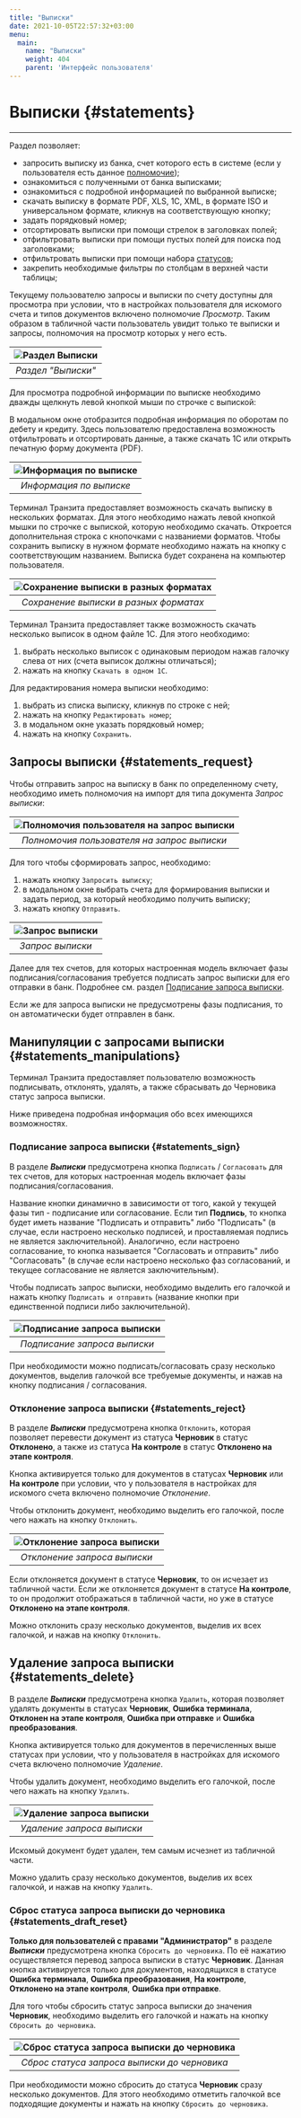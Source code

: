 ```yaml
---
title: "Выписки"
date: 2021-10-05T22:57:32+03:00
menu:
  main:
    name: "Выписки"
    weight: 404
    parent: 'Интерфейс пользователя'
---
```


# Выписки {#statements}
---

Раздел позволяет:

- запросить выписку из банка, счет которого есть в системе (если у пользователя есть данное [полномочие](/interface/admin/index.html#users_permissions));
- ознакомиться с полученными от банка выписками;
- ознакомиться с подробной информацией по выбранной выписке;
- скачать выписку в формате PDF, XLS, 1С, XML, в формате ISO и универсальном формате, кликнув на соответствующую кнопку;
- задать порядковый номер;
- отсортировать выписки при помощи стрелок в заголовках полей;
- отфильтровать выписки при помощи пустых полей для поиска под заголовками;
- отфильтровать выписки при помощи набора [статусов](/about/status_model/index.html#statements);
- закрепить необходимые фильтры по столбцам в верхней части таблицы;

Текущему пользователю запросы и выписки по счету доступны для просмотра при условии, что в настройках пользователя для искомого счета и типов документов включено полномочие *Просмотр*. Таким образом в табличной части пользователь увидит только те выписки и запросы, полномочия на просмотр которых у него есть.

| ![](/images/interface/statements.png "Раздел Выписки")| 
|:-----------------------------------------:| 
| *Раздел \"Выписки\"*                              |

Для просмотра подробной информации по выписке необходимо дважды щелкнуть левой кнопкой мыши по строчке с выпиской:

В модальном окне отобразится подробная информация по оборотам по дебету и кредиту. Здесь пользователю предоставлена возможность отфильтровать и отсортировать данные, а также скачать 1С или открыть печатную форму документа (PDF).

| ![](/images/interface/statements_info.png "Информация по выписке")     | 
|:--------------------------------------------------:| 
| *Информация по выписке*                                       |

Терминал Транзита предоставляет возможность скачать выписку в нескольких форматах. Для этого необходимо нажать левой кнопкой мышки по строчке с выпиской, которую необходимо скачать. Откроется дополнительная строка с кнопочками с названиеми форматов. Чтобы сохранить выписку в нужном формате необходимо нажать на кнопку с соответствующим названием. Выписка будет сохранена на компьютер пользователя.

| ![](/images/interface/statements_download.png "Сохранение выписки в разных форматах")| 
|:-----------------------------------------:| 
| *Сохранение выписки в разных форматах*                              |

Терминал Транзита предоставляет также возможность скачать несколько выписок в одном файле 1C. Для этого необходимо:

1. выбрать несколько выписок с одинаковым периодом нажав галочку слева от них (счета выписок должны отличаться);
2. нажать на кнопку `Скачать в одном 1C`.

Для редактирования номера выписки необходимо:

1. выбрать из списка выписку, кликнув по строке с ней;
2. нажать на кнопку `Редактировать номер`;
3. в модальном окне указать порядковый номер;
4. нажать на кнопку `Сохранить`.

## Запросы выписки {#statements_request}

Чтобы отправить запрос на выписку в банк по определенному счету, необходимо иметь полномочия на импорт для типа документа *Запрос выписки*:

| ![](/images/interface/statements_permissions.png "Полномочия пользователя на запрос выписки")| 
|:-----------------------------------------:| 
| *Полномочия пользователя на запрос выписки*                              |

Для того чтобы сформировать запрос, необходимо:

1. нажать кнопку `Запросить выписку`;
2. в модальном окне выбрать счета для формирования выписки и задать период, за который необходимо получить выписку;
3. нажать кнопку `Отправить`.

| ![](/images/interface/statements_request.png "Запрос выписки")| 
|:-----------------------------------------:| 
| *Запрос выписки*                              |

Далее для тех счетов, для которых настроенная модель включает фазы подписания/согласования требуется подписать запрос выписки для его отправки в банк. Подробнее см. раздел [Подписание запроса выписки](#statements_sign).

Если же для запроса выписки не предусмотрены фазы подписания, то он автоматически будет отправлен в банк.

## Манипуляции с запросами выписки {#statements_manipulations}

Терминал Транзита предоставляет пользователю возможность подписывать, отклонять, удалять, а также сбрасывать до Черновика статус запроса выписки.

Ниже приведена подробная информация обо всех имеющихся возможностях.

### Подписание запроса выписки {#statements_sign}

В разделе ***Выписки*** предусмотрена кнопка `Подписать` / `Согласовать` для тех счетов, для которых настроенная модель включает фазы подписания/согласования.

Название кнопки динамично в зависимости от того, какой у текущей фазы тип - подписание или согласование. Если тип **Подпись**, то кнопка будет иметь название "Подписать и отправить" либо "Подписать" (в случае, если настроено несколько подписей, и проставляемая подпись не является заключительной). Аналогично, если настроено согласование, то кнопка называется "Согласовать и отправить" либо "Согласовать" (в случае если настроено несколько фаз согласований, и текущее согласование не является заключительным).

Чтобы подписать запрос выписки, необходимо выделить его галочкой и нажать кнопку `Подписать и отправить` (название кнопки при единственной подписи либо заключительной). 

| ![](/images/interface/statements_sign.png "Подписание запроса выписки")    | 
|:----------------------------------------------:| 
| *Подписание запроса выписки* 

При необходимости можно подписать/согласовать сразу несколько документов, выделив галочкой все требуемые документы, и нажав на кнопку подписания / согласования.

### Отклонение запроса выписки {#statements_reject}

В разделе ***Выписки***  предусмотрена кнопка `Отклонить`, которая позволяет перевести документ из статуса **Черновик** в статус **Отклонено**, а также из статуса **На контроле** в статус **Отклонено на этапе контроля**.

Кнопка активируется только для документов в статусах **Черновик** или **На контроле** при условии, что у пользователя в настройках для искомого счета включено полномочие *Отклонение*.

Чтобы отклонить документ, необходимо выделить его галочкой, после чего нажать на кнопку `Отклонить`.

| ![](/images/interface/statements_reject.png "Отклонение запроса выписки")    | 
|:----------------------------------------------:| 
| *Отклонение запроса выписки*

Если отклоняется документ в статусе **Черновик**, то он исчезает из табличной части. Если же отклоняется документ в статусе **На контроле**, то он продолжит отображаться в табличной части, но уже в статусе **Отклонено на этапе контроля**.

Можно отклонить сразу несколько документов, выделив их всех галочкой, и нажав на кнопку `Отклонить`.

## Удаление запроса выписки {#statements_delete}

В разделе ***Выписки*** предусмотрена кнопка `Удалить`, которая позволяет удалять документы в статусах **Черновик**, **Ошибка терминала**, **Отклонен на этапе контроля**, **Ошибка при отправке** и **Ошибка преобразования**.

Кнопка активируется только для документов в перечисленных выше статусах при условии, что у пользователя в настройках для искомого счета включено полномочие *Удаление*.

Чтобы удалить документ, необходимо выделить его галочкой, после чего нажать на кнопку `Удалить`.

| ![](/images/interface/statements_delete.png "Удаление запроса выписки")    | 
|:----------------------------------------------:| 
| *Удаление запроса выписки*

Искомый документ будет удален, тем самым исчезнет из табличной части.

Можно удалить сразу несколько документов, выделив их всех галочкой, и нажав на кнопку `Удалить`.

### Сброс статуса запроса выписки до черновика {#statements_draft_reset}

**Только для пользователей с правами "Администратор"** в разделе ***Выписки*** предусмотрена кнопка `Сбросить до черновика`. По её нажатию осуществляется перевод запроса выписки в статус **Черновик**. Данная кнопка активируется только для документов, находящихся в статусе **Ошибка терминала**, **Ошибка преобразования**, **На контроле**, **Отклонено на этапе контроля**, **Ошибка при отправке**.

Для того чтобы сбросить статус запроса выписки до значения **Черновик**, необходимо выделить его галочкой и нажать на кнопку `Сбросить до черновика`.

| ![](/images/interface/statements_draft_reset.png "Сброс статуса запроса выписки до черновика")    | 
|:----------------------------------------------:| 
| *Сброс статуса запроса выписки до черновика*

При необходимости можно сбросить до статуса **Черновик** сразу несколько документов. Для этого необходимо отметить галочкой все подходящие документы и нажать на кнопку `Сбросить до черновика`.
